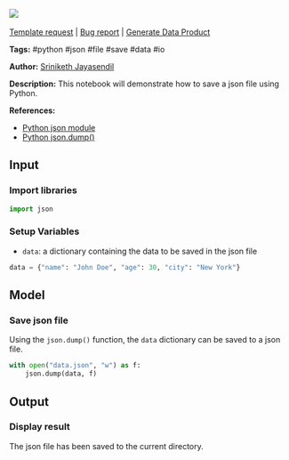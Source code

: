 <a href="https://app.naas.ai/user-redirect/naas/downloader?url=https://raw.githubusercontent.com/jupyter-naas/awesome-notebooks/master/Python/Python_Save_json_file.ipynb" target="_parent"><img src="https://naasai-public.s3.eu-west-3.amazonaws.com/open_in_naas.svg"/></a><br><br><a href="https://github.com/jupyter-naas/awesome-notebooks/issues/new?assignees=&labels=&template=template-request.md&title=Tool+-+Action+of+the+notebook+">Template request</a> | <a href="https://github.com/jupyter-naas/awesome-notebooks/issues/new?assignees=&labels=bug&template=bug_report.md&title=Python+-+Save+json+file:+Error+short+description">Bug report</a> | <a href="https://app.naas.ai/user-redirect/naas/downloader?url=https://raw.githubusercontent.com/jupyter-naas/awesome-notebooks/master/Naas/Naas_Start_data_product.ipynb" target="_parent">Generate Data Product</a>

**Tags:** #python #json #file #save #data #io

**Author:** [Sriniketh Jayasendil](https://www.linkedin.com/in/sriniketh-jayasendil/)

**Description:** This notebook will demonstrate how to save a json file using Python.

**References:**
- [Python json module](https://docs.python.org/3/library/json.html)
- [Python json.dump()](https://www.programiz.com/python-programming/methods/json/dump)

## Input

### Import libraries


```python
import json
```

### Setup Variables
- `data`: a dictionary containing the data to be saved in the json file


```python
data = {"name": "John Doe", "age": 30, "city": "New York"}
```

## Model

### Save json file

Using the `json.dump()` function, the `data` dictionary can be saved to a json file.


```python
with open("data.json", "w") as f:
    json.dump(data, f)
```

## Output

### Display result

The json file has been saved to the current directory.

 

 
